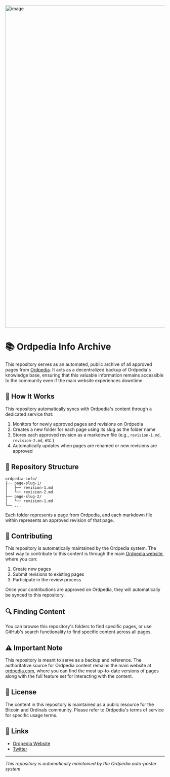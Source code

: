 <img width="1016" alt="image" src="https://github.com/user-attachments/assets/a0c1dce3-469f-4d40-a2db-16fa776f9e9a" />

# 📚 Ordpedia Info Archive

This repository serves as an automated, public archive of all approved pages from [Ordpedia](https://www.ordpedia.com). It acts as a decentralized backup of Ordpedia's knowledge base, ensuring that this valuable information remains accessible to the community even if the main website experiences downtime.

## 🔄 How It Works

This repository automatically syncs with Ordpedia's content through a dedicated service that:

1. Monitors for newly approved pages and revisions on Ordpedia
2. Creates a new folder for each page using its slug as the folder name
3. Stores each approved revision as a markdown file (e.g., `revision-1.md`, `revision-2.md`, etc.)
4. Automatically updates when pages are renamed or new revisions are approved

## 📁 Repository Structure

```
ordpedia-info/
├── page-slug-1/
│   ├── revision-1.md
│   └── revision-2.md
├── page-slug-2/
│   └── revision-1.md
└── ...
```

Each folder represents a page from Ordpedia, and each markdown file within represents an approved revision of that page.

## 🤝 Contributing

This repository is automatically maintained by the Ordpedia system. The best way to contribute to this content is through the main [Ordpedia website](https://www.ordpedia.com), where you can:

1. Create new pages
2. Submit revisions to existing pages
3. Participate in the review process

Once your contributions are approved on Ordpedia, they will automatically be synced to this repository.

## 🔍 Finding Content

You can browse this repository's folders to find specific pages, or use GitHub's search functionality to find specific content across all pages.

## ⚠️ Important Note

This repository is meant to serve as a backup and reference. The authoritative source for Ordpedia content remains the main website at [ordpedia.com](https://www.ordpedia.com), where you can find the most up-to-date versions of pages along with the full feature set for interacting with the content.

## 📜 License

The content in this repository is maintained as a public resource for the Bitcoin and Ordinals community. Please refer to Ordpedia's terms of service for specific usage terms.

## 🔗 Links

- [Ordpedia Website](https://www.ordpedia.com)
- [Twitter](https://twitter.com/ordpedia)

---

*This repository is automatically maintained by the Ordpedia auto-poster system*
